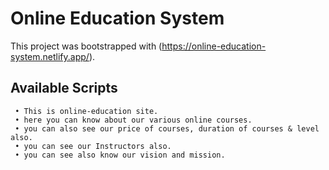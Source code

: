 # Online Education System

This project was bootstrapped with (https://online-education-system.netlify.app/).

## Available Scripts

     • This is online-education site.
     • here you can know about our various online courses.
     • you can also see our price of courses, duration of courses & level also.
     • you can see our Instructors also.
     • you can see also know our vision and mission.
